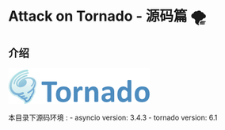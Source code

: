 # Attack on Tornado - 源码篇 🌪

## 介绍

![tornado](./assert/tornado.png)

本目录下源码环境 : 
    - asyncio version: 3.4.3
    - tornado version: 6.1

